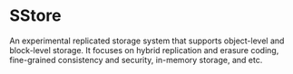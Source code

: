# SStore

An experimental replicated storage system that supports object-level and block-level storage. It focuses on hybrid replication and erasure coding, fine-grained consistency and security, in-memory storage, and etc.
